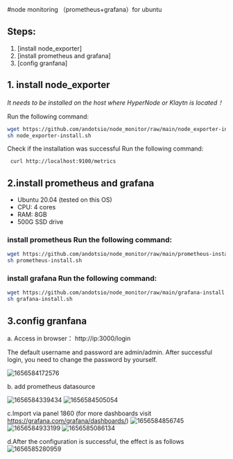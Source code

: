 #node monitoring （prometheus+grafana）for ubuntu
## Steps:
 1. [install node_exporter]
 2. [install prometheus and grafana]
 3. [config granfana]
## 1. install node_exporter
*It needs to be installed on the host where HyperNode or Klaytn is located！*

Run the following command: 
```bash
wget https://github.com/andotsio/node_monitor/raw/main/node_exporter-install.sh
sh node_exporter-install.sh
```

Check if the installation was successful Run the following command: 
```bash
 curl http://localhost:9100/metrics
```

## 2.install prometheus and grafana
- Ubuntu 20.04 (tested on this OS)
- CPU: 4 cores
- RAM: 8GB
- 500G SSD drive

### install prometheus Run the following command: 
```bash
wget https://github.com/andotsio/node_monitor/raw/main/prometheus-install.sh
sh prometheus-install.sh
```
### install grafana Run the following command: 
```bash
wget https://github.com/andotsio/node_monitor/raw/main/grafana-install.sh
sh grafana-install.sh
```

## 3.config granfana
a. Access in browser： http://ip:3000/login

The default username and password are admin/admin. After successful login, you need to change the password by yourself.

![1656584172576](https://user-images.githubusercontent.com/100293899/176653358-2beed001-18bf-4f09-9617-04cf09bf405b.png)

b. add prometheus datasource

![1656584339434](https://user-images.githubusercontent.com/100293899/176654112-1792ef7d-dc02-4bcb-816d-b652f7c5490e.png)
![1656584505054](https://user-images.githubusercontent.com/100293899/176654480-ebd0c935-7338-40cd-b082-48503bf58fd4.png)

c.Import via panel 1860 (for more dashboards visit https://grafana.com/grafana/dashboards/)
![1656584856745](https://user-images.githubusercontent.com/100293899/176655946-5c6211df-eb48-4b76-9cbb-23ab899e37b8.png)
![1656584933199](https://user-images.githubusercontent.com/100293899/176655976-b60fd312-0c4d-4e36-9bf9-38a444d94e73.png)
![1656585086134](https://user-images.githubusercontent.com/100293899/176656293-4d1c1527-3570-4f3c-b03e-d2c9997d0ff1.png)

d.After the configuration is successful, the effect is as follows
![1656585280959](https://user-images.githubusercontent.com/100293899/176656874-3f75ca94-5a26-420e-93f7-c55d17022286.png)

